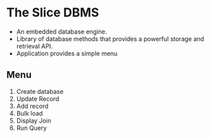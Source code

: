 # The Slice DBMS

- An embedded database engine.
- Library of database methods that provides a powerful storage and retrieval API.
- Application provides a simple menu

## Menu
1. Create database
2. Update Record
3. Add record
4. Bulk load
5. Display Join
6. Run Query